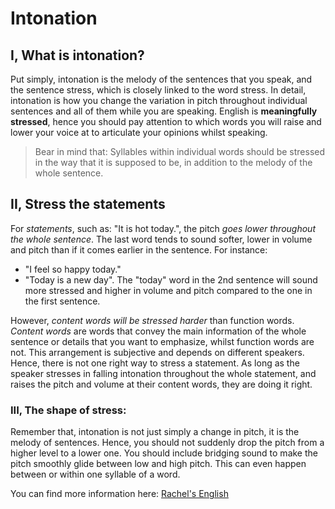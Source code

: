 # Intonation


## I, What is intonation?
 Put simply, intonation is the melody of the sentences that you speak, and the sentence stress, which is closely linked to the word stress. In detail, intonation is how you change the variation in pitch throughout individual sentences and all of them while you are speaking. English is **meaningfully stressed**, hence you should pay attention to which words you will raise and lower your voice at to articulate your opinions whilst speaking.
 
> Bear in mind that:
 Syllables within individual words should be stressed in the way that it is supposed to be, in addition to the melody of the whole sentence.


## II, Stress the statements
 For _statements_, such as: "It is hot today.", the pitch _goes lower throughout the whole sentence_. The last word tends to sound softer, lower in volume and pitch than if it comes earlier in the sentence. 
 For instance:
- "I feel so happy today." 
- "Today is a new day". 
The "today" word in the 2nd sentence will sound more stressed and higher in volume and pitch compared to the one in the first sentence.

 However, _content words will be stressed harder_ than function words. _Content words_ are words that convey the main information of the whole sentence or details that you want to emphasize, whilst function words are not. This arrangement is subjective and depends on different speakers. Hence, there is not one right way to stress a statement. As long as the speaker stresses in falling intonation throughout the whole statement, and raises the pitch and volume at their content words, they are doing it right.


### III, The shape of stress:
 Remember that, intonation is not just simply a change in pitch, it is the melody of sentences. Hence, you should not suddenly drop the pitch from a higher level to a lower one. You should include bridging sound to make the pitch smoothly glide between low and high pitch. This can even happen between or within one syllable of a word.
 
You can find more information here: [Rachel's English](https://www.youtube.com/watch?v=s0RD4dj8IEs&list=PLrqHrGoMJdTTSRNwRh0VVjO_KXA1La4Dw&index=5)
